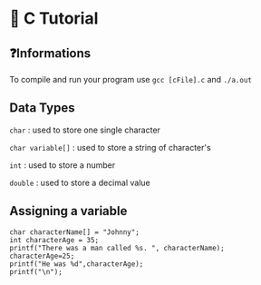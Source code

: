 # 💾 C Tutorial

## ❓Informations

To compile and run your program use ``` gcc [cFile].c ``` and ```./a.out```

## Data Types

```char``` : used to store one single character

```char variable[]``` : used to store a string of character's

```int``` : used to store a number

```double``` : used to store a decimal value



## Assigning a variable

````
char characterName[] = "Johnny";
int characterAge = 35;
printf("There was a man called %s. ", characterName);
characterAge=25;
printf("He was %d",characterAge);
printf("\n");
````